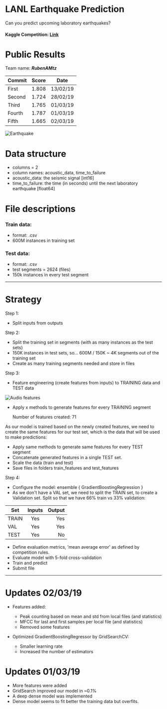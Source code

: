# LANL Earthquake Prediction

Can you predict upcoming laboratory earthquakes?

#### Kaggle Competition: [Link](https://www.kaggle.com/c/LANL-Earthquake-Prediction)

# Public Results

Team name: ***RubenAMtz***

| Commit       | Score       | Date     |
| ------------ | ----------- | -------- |
| First        | 1.808       | 13/02/19 |
| Second       | 1.724       | 28/02/19 |
| Third        | 1.765       | 01/03/19 |
| Fourth       | 1.787       | 01/03/19 |
| Fifth        | 1.665       | 02/03/19 |


![Earthquake](https://cdn.newsapi.com.au/image/v1/36aab19faa109c662cc4361696831a64?width=1024 "Earthquake detection")


# Data structure

- columns = 2
- column names: acoustic_data, time_to_failure
- acoustic_data:  the seismic signal [int16]
- time_to_failure: the time (in seconds) until the next laboratory earthquake [float64]

# File descriptions

### Train data:  
- format: .csv
- 600M instances in training set

### Test data:  
- format: .csv
- test segments = 2624 (files)
- 150k instances in every test segment

*** 

# Strategy

Step 1:

- Split inputs from outputs

Step 2:

- Split the training set in segments (with as many instances as the test sets)
- 150K instances in test sets, so... 600M / 150K ~ 4K segments out of the training set
- Create as many training segments needed and store in files

Step 3:

- Feature engineering (create features from inputs) to TRAINING data and TEST data


![Audio features](https://s3-ap-south-1.amazonaws.com/av-blog-media/wp-content/uploads/2017/08/23233229/audio-features.png "Audio features")


- Apply x methods to generate features for every TRAINING segment

    Number of features created: 71

As our model is trained based on the newly created features, we need to create the same features for our test set, which is the
data that will be used to make predictions:

- Apply same methods to generate same features for every TEST segment
- Concatenate generated features in a single TEST set.
- Scale the data (train and test)
- Save files in folders train_features and test_features

Step 4:

- Configure the model: ensemble { GradientBoostingRegression }
- As we don't have a VAL set, we need to split the TRAIN set, to create a Validation set. Split so that we have 66% train vs 33% validation:
  
| Set      | Inputs   | Output |
| -------- |:--------:| ------:|
| TRAIN    | Yes      | Yes    |
| VAL      | Yes      | Yes    |
| TEST     | Yes      | No     |
  
- Define evaluation metrics, 'mean average error' as defined by competition rules.
- Evaluate model with 5-fold cross-validation
- Train and predict
- Submit file

***

# Updates 02/03/19

- Features added:

    - Peak counting based on mean and std from local files (and statistics)
    - MFCC for last and first samples per local file (and statistics)
    - Removed some features
- Optimized GradientBoostingRegressor by GridSearchCV:

    - Smaller learning rate
    - Increased the number of estimators

# Updates 01/03/19

- More features were added
- GridSearch improved our model in ~0.1%
- A deep dense model was implemented
- Dense model seems to fit better the training data but overfits.



